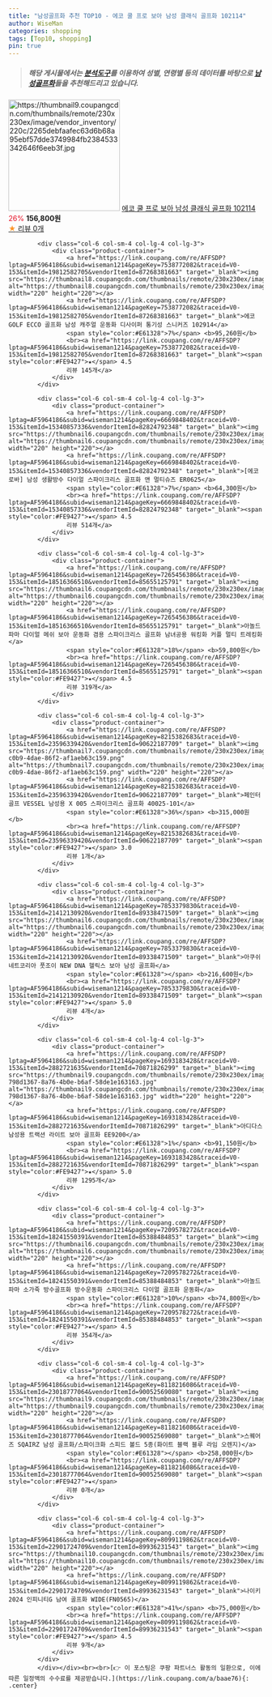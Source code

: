 ```yaml
---
title: "남성골프화 추천 TOP10 - 에코 쿨 프로 보아 남성 클래식 골프화 102114"
author: WiseMan
categories: shopping
tags: [Top10, shopping]
pin: true
---
```


> ##### 해당 게시물에서는 [**분석도구**](https://itemscout.io/)를 이용하여 **성별**, **연령별** 등의 데이터를 바탕으로 [**남성골프화**](https://link.coupang.com/a/baae76)들을 추천해드리고 있습니다.
<div class="container"><div class="row">
            <div class="col-6 col-sm-4 col-lg-4 col-lg-3">
                <div class="product-container">
                    <a href="https://link.coupang.com/re/AFFSDP?lptag=AF5964186&subid=wiseman1214&pageKey=8250687240&traceid=V0-153&itemId=23752727409&vendorItemId=90777211491" target="_blank"><img src="https://thumbnail9.coupangcdn.com/thumbnails/remote/230x230ex/image/vendor_inventory/220c/2265debfaafec63d6b68a95ebf57dde3749984fb2384533342646f6eeb3f.jpg" alt="https://thumbnail9.coupangcdn.com/thumbnails/remote/230x230ex/image/vendor_inventory/220c/2265debfaafec63d6b68a95ebf57dde3749984fb2384533342646f6eeb3f.jpg" width="220" height="220"></a>
                    <a href="https://link.coupang.com/re/AFFSDP?lptag=AF5964186&subid=wiseman1214&pageKey=8250687240&traceid=V0-153&itemId=23752727409&vendorItemId=90777211491" target="_blank">에코 쿨 프로 보아 남성 클래식 골프화 102114</a>
                    <span style="color:#E61328">26%</span> <b>156,800원</b>
                    <br><a href="https://link.coupang.com/re/AFFSDP?lptag=AF5964186&subid=wiseman1214&pageKey=8250687240&traceid=V0-153&itemId=23752727409&vendorItemId=90777211491" target="_blank"><span style="color:#FE9427">★</span> 
                    리뷰 0개</a>
                </div>
            </div>
            
            <div class="col-6 col-sm-4 col-lg-4 col-lg-3">
                <div class="product-container">
                    <a href="https://link.coupang.com/re/AFFSDP?lptag=AF5964186&subid=wiseman1214&pageKey=7538772082&traceid=V0-153&itemId=19812582705&vendorItemId=87268381663" target="_blank"><img src="https://thumbnail8.coupangcdn.com/thumbnails/remote/230x230ex/image/vendor_inventory/3851/d9b0de6ec32e82535b6e306aa9b3cc0dfbcef282094b4287288dfd3b22b9.jpg" alt="https://thumbnail8.coupangcdn.com/thumbnails/remote/230x230ex/image/vendor_inventory/3851/d9b0de6ec32e82535b6e306aa9b3cc0dfbcef282094b4287288dfd3b22b9.jpg" width="220" height="220"></a>
                    <a href="https://link.coupang.com/re/AFFSDP?lptag=AF5964186&subid=wiseman1214&pageKey=7538772082&traceid=V0-153&itemId=19812582705&vendorItemId=87268381663" target="_blank">에코 GOLF ECCO 골프화 남성 캐주얼 운동화 디사이퍼 통기성 스니커즈 102914</a>
                    <span style="color:#E61328">7%</span> <b>95,260원</b>
                    <br><a href="https://link.coupang.com/re/AFFSDP?lptag=AF5964186&subid=wiseman1214&pageKey=7538772082&traceid=V0-153&itemId=19812582705&vendorItemId=87268381663" target="_blank"><span style="color:#FE9427">★</span> 4.5
                    리뷰 145개</a>
                </div>
            </div>
            
            <div class="col-6 col-sm-4 col-lg-4 col-lg-3">
                <div class="product-container">
                    <a href="https://link.coupang.com/re/AFFSDP?lptag=AF5964186&subid=wiseman1214&pageKey=6669848402&traceid=V0-153&itemId=15340857336&vendorItemId=82824792348" target="_blank"><img src="https://thumbnail6.coupangcdn.com/thumbnails/remote/230x230ex/image/vendor_inventory/7f60/9de1faaa797ea4d3f87145ff9f0f833ec60e8c5da181d6ab22814cbade06.jpg" alt="https://thumbnail6.coupangcdn.com/thumbnails/remote/230x230ex/image/vendor_inventory/7f60/9de1faaa797ea4d3f87145ff9f0f833ec60e8c5da181d6ab22814cbade06.jpg" width="220" height="220"></a>
                    <a href="https://link.coupang.com/re/AFFSDP?lptag=AF5964186&subid=wiseman1214&pageKey=6669848402&traceid=V0-153&itemId=15340857336&vendorItemId=82824792348" target="_blank">[에코로바] 남성 생활방수 다이얼 스파이크리스 골프화 앤 멀티슈즈 ER0625</a>
                    <span style="color:#E61328">7%</span> <b>64,300원</b>
                    <br><a href="https://link.coupang.com/re/AFFSDP?lptag=AF5964186&subid=wiseman1214&pageKey=6669848402&traceid=V0-153&itemId=15340857336&vendorItemId=82824792348" target="_blank"><span style="color:#FE9427">★</span> 4.5
                    리뷰 514개</a>
                </div>
            </div>
            
            <div class="col-6 col-sm-4 col-lg-4 col-lg-3">
                <div class="product-container">
                    <a href="https://link.coupang.com/re/AFFSDP?lptag=AF5964186&subid=wiseman1214&pageKey=7265456386&traceid=V0-153&itemId=18516366510&vendorItemId=85655125791" target="_blank"><img src="https://thumbnail6.coupangcdn.com/thumbnails/remote/230x230ex/image/vendor_inventory/0f90/ceefd7c48fd7eb7b26a34d9aa555dfab33d08fa20214e1a02d37be8f5b0c.jpg" alt="https://thumbnail6.coupangcdn.com/thumbnails/remote/230x230ex/image/vendor_inventory/0f90/ceefd7c48fd7eb7b26a34d9aa555dfab33d08fa20214e1a02d37be8f5b0c.jpg" width="220" height="220"></a>
                    <a href="https://link.coupang.com/re/AFFSDP?lptag=AF5964186&subid=wiseman1214&pageKey=7265456386&traceid=V0-153&itemId=18516366510&vendorItemId=85655125791" target="_blank">아놀드파마 다이얼 메쉬 보아 운동화 겸용 스파이크리스 골프화 남녀공용 워킹화 커플 멀티 트레킹화</a>
                    <span style="color:#E61328">18%</span> <b>59,800원</b>
                    <br><a href="https://link.coupang.com/re/AFFSDP?lptag=AF5964186&subid=wiseman1214&pageKey=7265456386&traceid=V0-153&itemId=18516366510&vendorItemId=85655125791" target="_blank"><span style="color:#FE9427">★</span> 4.5
                    리뷰 319개</a>
                </div>
            </div>
            
            <div class="col-6 col-sm-4 col-lg-4 col-lg-3">
                <div class="product-container">
                    <a href="https://link.coupang.com/re/AFFSDP?lptag=AF5964186&subid=wiseman1214&pageKey=8215382683&traceid=V0-153&itemId=23596339420&vendorItemId=90622187709" target="_blank"><img src="https://thumbnail7.coupangcdn.com/thumbnails/remote/230x230ex/image/retail/images/2024/07/08/14/5/69752959-c0b9-4dae-86f2-af1aeb63c159.png" alt="https://thumbnail7.coupangcdn.com/thumbnails/remote/230x230ex/image/retail/images/2024/07/08/14/5/69752959-c0b9-4dae-86f2-af1aeb63c159.png" width="220" height="220"></a>
                    <a href="https://link.coupang.com/re/AFFSDP?lptag=AF5964186&subid=wiseman1214&pageKey=8215382683&traceid=V0-153&itemId=23596339420&vendorItemId=90622187709" target="_blank">페인터골프 VESSEL 남성용 X 005 스파이크리스 골프화 40025-101</a>
                    <span style="color:#E61328">36%</span> <b>315,000원</b>
                    <br><a href="https://link.coupang.com/re/AFFSDP?lptag=AF5964186&subid=wiseman1214&pageKey=8215382683&traceid=V0-153&itemId=23596339420&vendorItemId=90622187709" target="_blank"><span style="color:#FE9427">★</span> 3.0
                    리뷰 1개</a>
                </div>
            </div>
            
            <div class="col-6 col-sm-4 col-lg-4 col-lg-3">
                <div class="product-container">
                    <a href="https://link.coupang.com/re/AFFSDP?lptag=AF5964186&subid=wiseman1214&pageKey=7853379830&traceid=V0-153&itemId=21412130920&vendorItemId=89338471509" target="_blank"><img src="https://thumbnail6.coupangcdn.com/thumbnails/remote/230x230ex/image/vendor_inventory/6578/a2e6e4caa6e13c445f9e74dc011ee89d90b03beaad460d403579dc705802.jpg" alt="https://thumbnail6.coupangcdn.com/thumbnails/remote/230x230ex/image/vendor_inventory/6578/a2e6e4caa6e13c445f9e74dc011ee89d90b03beaad460d403579dc705802.jpg" width="220" height="220"></a>
                    <a href="https://link.coupang.com/re/AFFSDP?lptag=AF5964186&subid=wiseman1214&pageKey=7853379830&traceid=V0-153&itemId=21412130920&vendorItemId=89338471509" target="_blank">아쿠쉬네트코리아 풋조이 NEW DNA 헬릭스 보아 남성 골프화</a>
                    <span style="color:#E61328"></span> <b>216,600원</b>
                    <br><a href="https://link.coupang.com/re/AFFSDP?lptag=AF5964186&subid=wiseman1214&pageKey=7853379830&traceid=V0-153&itemId=21412130920&vendorItemId=89338471509" target="_blank"><span style="color:#FE9427">★</span> 5.0
                    리뷰 4개</a>
                </div>
            </div>
            
            <div class="col-6 col-sm-4 col-lg-4 col-lg-3">
                <div class="product-container">
                    <a href="https://link.coupang.com/re/AFFSDP?lptag=AF5964186&subid=wiseman1214&pageKey=1693183428&traceid=V0-153&itemId=2882721635&vendorItemId=70871826299" target="_blank"><img src="https://thumbnail9.coupangcdn.com/thumbnails/remote/230x230ex/image/retail/images/3742408098149222-798d1367-8a76-4b0e-b6af-58de1e163163.jpg" alt="https://thumbnail9.coupangcdn.com/thumbnails/remote/230x230ex/image/retail/images/3742408098149222-798d1367-8a76-4b0e-b6af-58de1e163163.jpg" width="220" height="220"></a>
                    <a href="https://link.coupang.com/re/AFFSDP?lptag=AF5964186&subid=wiseman1214&pageKey=1693183428&traceid=V0-153&itemId=2882721635&vendorItemId=70871826299" target="_blank">아디다스 남성용 트랙션 라이트 보아 골프화 EE9200</a>
                    <span style="color:#E61328">1%</span> <b>91,150원</b>
                    <br><a href="https://link.coupang.com/re/AFFSDP?lptag=AF5964186&subid=wiseman1214&pageKey=1693183428&traceid=V0-153&itemId=2882721635&vendorItemId=70871826299" target="_blank"><span style="color:#FE9427">★</span> 5.0
                    리뷰 1295개</a>
                </div>
            </div>
            
            <div class="col-6 col-sm-4 col-lg-4 col-lg-3">
                <div class="product-container">
                    <a href="https://link.coupang.com/re/AFFSDP?lptag=AF5964186&subid=wiseman1214&pageKey=7209578272&traceid=V0-153&itemId=18241550391&vendorItemId=85388484853" target="_blank"><img src="https://thumbnail6.coupangcdn.com/thumbnails/remote/230x230ex/image/vendor_inventory/5902/0d9259f563d521d6787074bac7cc711a996490456dd124d4f6ae91d4be39.jpg" alt="https://thumbnail6.coupangcdn.com/thumbnails/remote/230x230ex/image/vendor_inventory/5902/0d9259f563d521d6787074bac7cc711a996490456dd124d4f6ae91d4be39.jpg" width="220" height="220"></a>
                    <a href="https://link.coupang.com/re/AFFSDP?lptag=AF5964186&subid=wiseman1214&pageKey=7209578272&traceid=V0-153&itemId=18241550391&vendorItemId=85388484853" target="_blank">아놀드파마 소가죽 방수골프화 방수운동화 스파이크리스 다이얼 골프화 운동화</a>
                    <span style="color:#E61328">10%</span> <b>74,800원</b>
                    <br><a href="https://link.coupang.com/re/AFFSDP?lptag=AF5964186&subid=wiseman1214&pageKey=7209578272&traceid=V0-153&itemId=18241550391&vendorItemId=85388484853" target="_blank"><span style="color:#FE9427">★</span> 4.5
                    리뷰 354개</a>
                </div>
            </div>
            
            <div class="col-6 col-sm-4 col-lg-4 col-lg-3">
                <div class="product-container">
                    <a href="https://link.coupang.com/re/AFFSDP?lptag=AF5964186&subid=wiseman1214&pageKey=8118216086&traceid=V0-153&itemId=23018777064&vendorItemId=90052569080" target="_blank"><img src="https://thumbnail9.coupangcdn.com/thumbnails/remote/230x230ex/image/vendor_inventory/b22b/6937ec27e918691cd8fedd6d0136ba2cf4ed8d6e276c47033d9905023471.jpg" alt="https://thumbnail9.coupangcdn.com/thumbnails/remote/230x230ex/image/vendor_inventory/b22b/6937ec27e918691cd8fedd6d0136ba2cf4ed8d6e276c47033d9905023471.jpg" width="220" height="220"></a>
                    <a href="https://link.coupang.com/re/AFFSDP?lptag=AF5964186&subid=wiseman1214&pageKey=8118216086&traceid=V0-153&itemId=23018777064&vendorItemId=90052569080" target="_blank">스퀘어즈 SQAIRZ 남성 골프화/스파이크화 스피드 볼드 5종(화이트 블랙 블루 라임 오렌지)</a>
                    <span style="color:#E61328"></span> <b>258,000원</b>
                    <br><a href="https://link.coupang.com/re/AFFSDP?lptag=AF5964186&subid=wiseman1214&pageKey=8118216086&traceid=V0-153&itemId=23018777064&vendorItemId=90052569080" target="_blank"><span style="color:#FE9427">★</span> 
                    리뷰 0개</a>
                </div>
            </div>
            
            <div class="col-6 col-sm-4 col-lg-4 col-lg-3">
                <div class="product-container">
                    <a href="https://link.coupang.com/re/AFFSDP?lptag=AF5964186&subid=wiseman1214&pageKey=8099119862&traceid=V0-153&itemId=22901724709&vendorItemId=89936231543" target="_blank"><img src="https://thumbnail10.coupangcdn.com/thumbnails/remote/230x230ex/image/vendor_inventory/64db/c9b6c7c8fa7f96040f789d0493c465a69e2a7c624f54cf515713e2e44d21.jpg" alt="https://thumbnail10.coupangcdn.com/thumbnails/remote/230x230ex/image/vendor_inventory/64db/c9b6c7c8fa7f96040f789d0493c465a69e2a7c624f54cf515713e2e44d21.jpg" width="220" height="220"></a>
                    <a href="https://link.coupang.com/re/AFFSDP?lptag=AF5964186&subid=wiseman1214&pageKey=8099119862&traceid=V0-153&itemId=22901724709&vendorItemId=89936231543" target="_blank">나이키 2024 인피니티G 남여 골프화 WIDE(FN0565)</a>
                    <span style="color:#E61328">41%</span> <b>75,000원</b>
                    <br><a href="https://link.coupang.com/re/AFFSDP?lptag=AF5964186&subid=wiseman1214&pageKey=8099119862&traceid=V0-153&itemId=22901724709&vendorItemId=89936231543" target="_blank"><span style="color:#FE9427">★</span> 4.5
                    리뷰 9개</a>
                </div>
            </div>
            </div></div><br><br>[👉 이 포스팅은 쿠팡 파트너스 활동의 일환으로, 이에 따른 일정액의 수수료를 제공받습니다.](https://link.coupang.com/a/baae76){: .center}